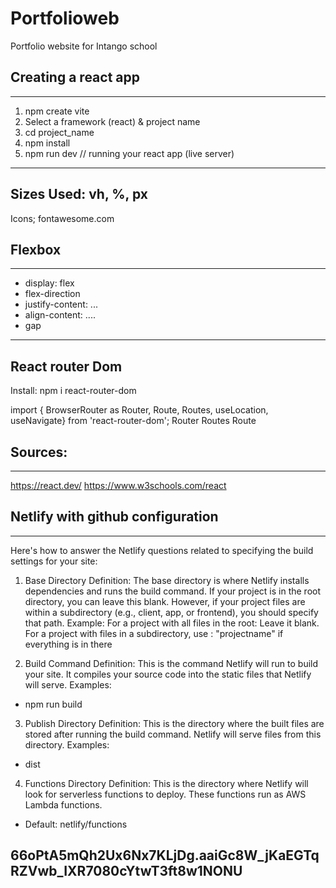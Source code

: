 # Portfolioweb
Portfolio website for Intango school



## Creating a react app
--------------------

1. npm create vite
2. Select a framework (react) & project name
3. cd project_name
4. npm install
5. npm run dev   // running your react app (live server)



---------------------------------------------

## Sizes Used: vh, %, px

Icons; fontawesome.com


## Flexbox
----------

- display: flex
- flex-direction
- justify-content: ...
- align-content: ....
- gap




---------------------------------------------------


React router Dom
----------------

Install: npm i react-router-dom

import { BrowserRouter as Router, Route, Routes, useLocation, useNavigate} from 'react-router-dom';
Router
Routes
Route



## Sources:
-----------

https://react.dev/
https://www.w3schools.com/react




## Netlify with github configuration
------------------------------------

Here's how to answer the Netlify questions related to specifying the build settings for your site:



1. Base Directory
Definition: The base directory is where Netlify installs dependencies and runs the build command. If your project is in the root directory, you can leave this blank. However, if your project files are within a subdirectory (e.g., client, app, or frontend), you should specify that path.
Example:
For a project with all files in the root: Leave it blank.
For a project with files in a subdirectory, use : "projectname" if everything is in there



2. Build Command
Definition: This is the command Netlify will run to build your site. It compiles your source code into the static files that Netlify will serve.
Examples:
- npm run build


3. Publish Directory
Definition: This is the directory where the built files are stored after running the build command. Netlify will serve files from this directory.
Examples:
- dist


4. Functions Directory
Definition: This is the directory where Netlify will look for serverless functions to deploy. These functions run as AWS Lambda functions.
- Default: netlify/functions




## 66oPtA5mQh2Ux6Nx7KLjDg.aaiGc8W_jKaEGTqRZVwb_IXR7080cYtwT3ft8w1NONU








